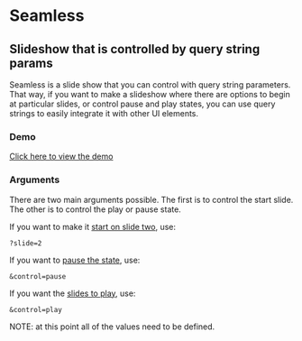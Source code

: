 # Seamless
## Slideshow that is controlled by query string params

Seamless is a slide show that you can control with query string parameters. That way, if you want to make a slideshow where there are options to begin at particular slides, or control pause and play states, you can use query strings to easily integrate it with other UI elements.  

### Demo

[Click here to view the demo](http://istitch.net/seamless-bg/?slide=1&control=play)

### Arguments

There are two main arguments possible. The first is to control the start slide. The other is to control the play or pause state. 

If you want to make it [start on slide two](http://istitch.net/seamless-bg/?slide=2&control=play), use:

    ?slide=2


If you want to [pause the state](http://istitch.net/seamless-bg/?slide=2&control=pause), use:

    &control=pause


If you want the [slides to play](http://istitch.net/seamless-bg/?slide=2&control=play), use:

    &control=play


NOTE: at this point all of the values need to be defined.
